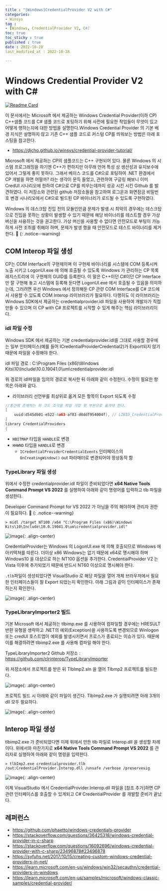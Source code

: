```yaml
---
title : "[Windows]CredentialProvider V2 with C#"
categories:
- Winsys
tag :
- [Windows, CredentialProvider V2, C#]
toc: true
toc_sticky : true
published : true
date : 2022-10-28
last_modified_at : 2022-10-28

---
```






# Windows Credential Provider V2 with C#

[![Readme Card](https://github-readme-stats.vercel.app/api/pin/?username=djcho&repo=windows-credential-provider-dotnet)](https://github.com/djcho/windows-credential-provider-dotnet)

이 문서에서는 Microsoft 에서 제공하는 Windows Credential Provider(이하 CP) C++샘플 코드를 C# 샘플 코드로 포팅하기 위해 사전에 필요한 작업들이 무엇이 있고 어떻게 행하는지에 대한 방법을 설명한다.Windows Credential  Provider 의 기본 배경 지식은 설명하지 않고 기존 C++ 샘플 코드로 커스텀 CP를 띄워보는 방법은 아래 포스팅을 참고한다.

- <a href="https://djcho.github.io/winsys/credential-provider-tutorial/" target="_blank">https://djcho.github.io/winsys/credential-provider-tutorial/</a>



Microsoft 에서 제공하는 CP의 샘플코드는  C++ 구현되어 있다.  물론 Windows 의 시스템 프로그래밍을 하기엔 C++가 편하지만 아무래 언어 특성 상 생산성과 유지보수에 있어서 그렇게 좋지 못하다. 그래서 베이스 코드를 C#으로 포팅하여 .NET 환경에서 CP 개발을 하면 어떨까? 라는 생각이 문득 들었고, 관련하여 구글링 해보니 이미 CredUI 시나리오에 한하여 C#으로 CP를 띄우는데까지 성공 시킨 시킨 Github 를 발견하였다. 이 저장소와 관련된 github 저장소들을 참고하여 로그온과 화면잠금 비밀번호 변경 시나리오에서 C#으로 빌드된 CP 바이너리가 로드될 수 있도록 구현하였다.



Windows 의 데스크탑 진입 전의 모듈인만큼 문제가 발생 시 최악의 경우에는 데스크탑으로 진입을 못하는 상황이 발생할 수 있기 때문에 해당 바이너리를 테스트할 경우 가상 버신을 사용하는 것을 권고한다. 가상 머신을 사용할 수 없다면 안전모드로 부팅이 가능하게 사전 조취를 취해야 하며, 문제가 발생 했을 때  안전모드로 테스트 바이너리를 제거한다. 📢
{: .notice--warning}



## COM Interop 파일 생성

CP는 COM Interface의 구현체이며 이 구현체 바이너리를 시스템에 COM 등록시켜 노출 시키고  LogonUI.exe 에 의해 호출될 수 있도록 Windows 가 관리하는 CP 목록 레지스트리에 이 구현체의 GUID를 등록한다. 이 말은 C++이던 C#이던 CP Interface만 잘 구현해 놓고 시스템에 등록해 둔다면 LogonUI.exe 에서 호출될 수 있음을 의미하는데, 그러려면 우선 Windows 에서 정의해둔 CP 관련 COM Interface를 C# 코드에서 사용할 수 있도록 COM Interop 라이브러리가 필요하다. 다행히도 이 라이브러리는 Windows SDK에서 제공하는 credentialprovider.idl 파일을 사용하여 개발자가 직접 만들 수 있으며 이 CP with C# 프로젝트를 시작할 수 있게 해주는 핵심 라이브러리이다.



### idl 파일 수정

Windows SDK 에서 제공하는 기본 credentialprovider.idl을 그대로 사용할 경우에는 일부 인터페이스(예를 들어 ICredentialProviderCredential2)가 Export되지 않기 때문에  파일을 수정해야 한다. 

idl 파일 경로 : C:\Program Files (x86)\Windows Kits\10\Include\10.0.19041.0\um\credentialprovider.idl 

위 경로의 idl파일을 임의의 경로로 복사한 뒤 아래와 같이 수정한다. 수정이 필요한 항목은 아래와 같다.

- 라이브러리 선언부를 최상위로 옮겨 모든 항목이 Export 되도록 수정

```c++
//중간에 존재하는 위 코드 조각을 파일 가장 윗 부분으로 옮겨야 한다.
[
    uuid(d545db01-e522-4a63-af83-d8ddf954004f), // LIBID_CredentialProviders
]
library CredentialProviders
{
```

- `HBITMAP` 타입을 `HANDLE`로 변경
- `HHWND` 타입을 `HANDLE`로 변경
  - `ICredentialProviderCredentialEvents` 인터페이스의 `OnCreatingWindow()` out 파라매터로 변경되어야 정상동작 함




### TypeLibrary 파일 생성

위에서 수정한 credentialprovider.idl 파일이 준비되었다면 **x64 Native Tools Command Prompt VS 2022** 를 실행하여 아래와 같이 명령어를 입력하고 tlb 파일을 생성한다.

Developer Command Prompt for VS 2022 가 아님을 주의 해야하며 관리자 권한이 필요하다. 📢
{: .notice--warning}

```> midl /target NT100 /x64 "C:\Program Files (x86)\Windows Kits\10\Include\10.0.19041.0\um\credentialprovider.idl"```

![image](https://user-images.githubusercontent.com/13410737/196323157-c40a7204-8d3a-4b58-98e2-db8fbb9c1b32.png){: .align-center}



CredentialProvider는 Windows 의 LogonUI.exe 에 의해 호출되므로 Windows 에 아키텍쳐를 따른다. 더이상 x86 Windows는 없기 때문에 x64로 명시해야 하며 Windows10 을 대상으로 하는 NT100 옵션을 추가한다. CredentialProvider V2 는 Vista 이후에 추가되었기 때문에 반드시 NT60 이상으로 명시해야 한다.



`.tlb`파일이 생성되었다면 VisualStudio 로 해당 파일을 열어 개체 브라우저에서 필요한 인터페이스들이 잘 Export 되었는지 확인한다.  아래 그림과 같이 인터페이스가 존재하는지 확인한다.

![image](https://user-images.githubusercontent.com/13410737/196322863-f561a3da-eb39-4aa8-b1b9-115f25f8d8ea.png){: .align-center}

### TypeLibraryImporter2 빌드

기본  Microsoft 에서 제공하는 tlbimp.exe 를 사용하여 컴파일할 경우에는 HRESULT 반환 유형을 생략하고 .NET의 예외(Exception)을 사용하도록 변경되므로 Winlogon 또는 credUI 호스트앱이 예외를 발생시키면서 프로스가 종료되는 이슈가 있다. 때문에 이를 해결하려면 tlbimp2.exe 를 사용해 컴파일 해야 한다.

TypeLibraryImporter2 Github 저장소 : https://github.com/clrinterop/TypeLibraryImporter



위 저장소에서 프로젝트를 받은 뒤 TlbImp2.sln 을 열어 Tlbmp2 프로젝트를 빌드한다.

![image](https://user-images.githubusercontent.com/13410737/196321910-bae02c54-a8ef-46f7-820a-381975ef9c5f.png){: .align-center}



프로젝트 빌드 시 아래와 같이 파일이 생긴다. TlbImp2.exe 가 실행되려면 아래 3개의 dll 모두 필요하다.

![image](https://user-images.githubusercontent.com/13410737/196322208-99757655-f0df-4104-b450-4c64fe0927a2.png){: .align-center}

## Interop 파일 생성

tlbimp2.exe 가 준비되었다면 이제 위에서 만든 tlb 파일로 Interop.dll 을 생성할 차례이다. 위에서와 마찬가지로 **x64 Native Tools Command Prompt VS 2022** 를 관리자로 실행하여 아래와 같이 명령을 입력한다.

```> tlbImp2.exe credentialprovider.tlb /out:CredentialProvider.Interop.dll /unsafe /verbose /preservesig```

![image](https://user-images.githubusercontent.com/13410737/196323307-81079865-398f-42c7-ab05-1f3de6e4932c.png){: .align-center}



이제 VisualStudio 에서 CredentialProvider.Interop.dll 파일을 [참조 추가]하면 CP관련 인터페이스를 호출할 수 있게되고 C# CredentialProvider 를 개발할 준비가 끝났다.



## 레퍼런스

- https://github.com/phaetto/windows-credentials-provider
- https://stackoverflow.com/questions/36425318/windows-credential-provider-in-c-sharp
- https://stackoverflow.com/questions/16092696/windows-credential-provider-with-c-sharp/23496878#23496878
- https://syfuhs.net/2017/10/15/creating-custom-windows-credential-providers-in-net/
- https://learn.microsoft.com/en-us/windows/win32/secauthn/credential-providers-in-windows
- https://learn.microsoft.com/en-us/samples/microsoft/windows-classic-samples/credential-provider/
